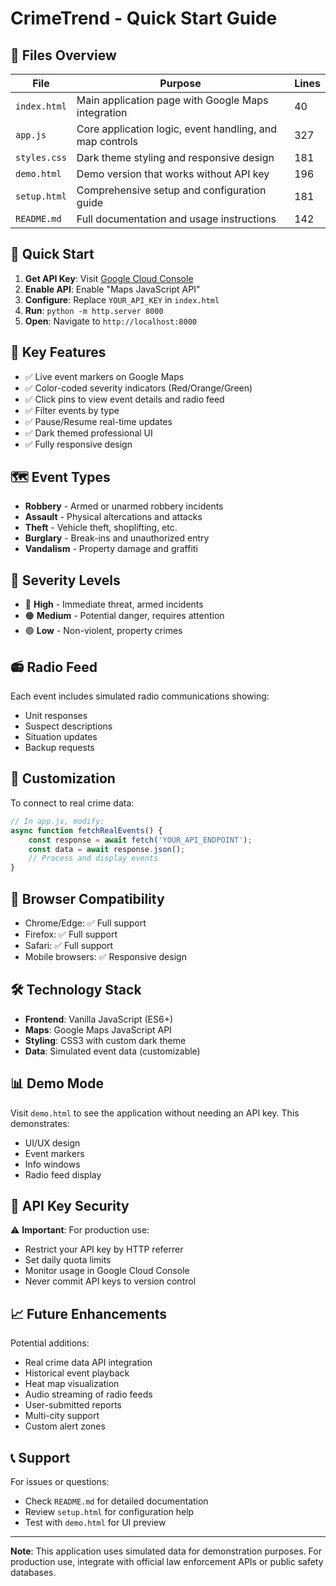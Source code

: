# CrimeTrend - Quick Start Guide

## 📁 Files Overview

| File | Purpose | Lines |
|------|---------|-------|
| `index.html` | Main application page with Google Maps integration | 40 |
| `app.js` | Core application logic, event handling, and map controls | 327 |
| `styles.css` | Dark theme styling and responsive design | 181 |
| `demo.html` | Demo version that works without API key | 196 |
| `setup.html` | Comprehensive setup and configuration guide | 181 |
| `README.md` | Full documentation and usage instructions | 142 |

## 🚀 Quick Start

1. **Get API Key**: Visit [Google Cloud Console](https://console.cloud.google.com/)
2. **Enable API**: Enable "Maps JavaScript API"
3. **Configure**: Replace `YOUR_API_KEY` in `index.html`
4. **Run**: `python -m http.server 8000`
5. **Open**: Navigate to `http://localhost:8000`

## 🎯 Key Features

- ✅ Live event markers on Google Maps
- ✅ Color-coded severity indicators (Red/Orange/Green)
- ✅ Click pins to view event details and radio feed
- ✅ Filter events by type
- ✅ Pause/Resume real-time updates
- ✅ Dark themed professional UI
- ✅ Fully responsive design

## 🗺️ Event Types

- **Robbery** - Armed or unarmed robbery incidents
- **Assault** - Physical altercations and attacks
- **Theft** - Vehicle theft, shoplifting, etc.
- **Burglary** - Break-ins and unauthorized entry
- **Vandalism** - Property damage and graffiti

## 🎨 Severity Levels

- 🔴 **High** - Immediate threat, armed incidents
- 🟠 **Medium** - Potential danger, requires attention
- 🟢 **Low** - Non-violent, property crimes

## 📻 Radio Feed

Each event includes simulated radio communications showing:
- Unit responses
- Suspect descriptions
- Situation updates
- Backup requests

## 🔧 Customization

To connect to real crime data:

```javascript
// In app.js, modify:
async function fetchRealEvents() {
    const response = await fetch('YOUR_API_ENDPOINT');
    const data = await response.json();
    // Process and display events
}
```

## 📱 Browser Compatibility

- Chrome/Edge: ✅ Full support
- Firefox: ✅ Full support
- Safari: ✅ Full support
- Mobile browsers: ✅ Responsive design

## 🛠️ Technology Stack

- **Frontend**: Vanilla JavaScript (ES6+)
- **Maps**: Google Maps JavaScript API
- **Styling**: CSS3 with custom dark theme
- **Data**: Simulated event data (customizable)

## 📊 Demo Mode

Visit `demo.html` to see the application without needing an API key. This demonstrates:
- UI/UX design
- Event markers
- Info windows
- Radio feed display

## 🔐 API Key Security

⚠️ **Important**: For production use:
- Restrict your API key by HTTP referrer
- Set daily quota limits
- Monitor usage in Google Cloud Console
- Never commit API keys to version control

## 📈 Future Enhancements

Potential additions:
- Real crime data API integration
- Historical event playback
- Heat map visualization
- Audio streaming of radio feeds
- User-submitted reports
- Multi-city support
- Custom alert zones

## 📞 Support

For issues or questions:
- Check `README.md` for detailed documentation
- Review `setup.html` for configuration help
- Test with `demo.html` for UI preview

---

**Note**: This application uses simulated data for demonstration purposes. For production use, integrate with official law enforcement APIs or public safety databases.
